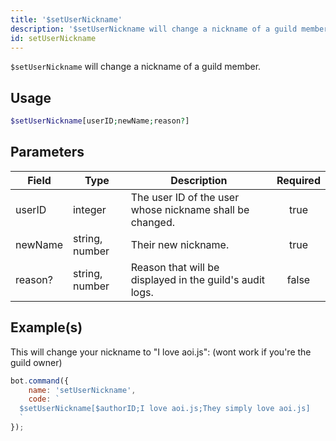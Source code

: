 ```yaml
---
title: '$setUserNickname'
description: '$setUserNickname will change a nickname of a guild member.'
id: setUserNickname
---
```


`$setUserNickname` will change a nickname of a guild member.

## Usage

```php
$setUserNickname[userID;newName;reason?]
```

## Parameters

| Field   | Type           | Description                                              | Required |
| ------- | -------------- | -------------------------------------------------------- |:--------:|
| userID  | integer        | The user ID of the user whose nickname shall be changed. |   true   |
| newName | string, number | Their new nickname.                                      |   true   |
| reason? | string, number | Reason that will be displayed in the guild's audit logs. |  false   |

## Example(s)

This will change your nickname to "I love aoi.js": (wont work if you're the guild owner)

```javascript
bot.command({
    name: 'setUserNickname',
    code: `
  $setUserNickname[$authorID;I love aoi.js;They simply love aoi.js]
  `
});
```
